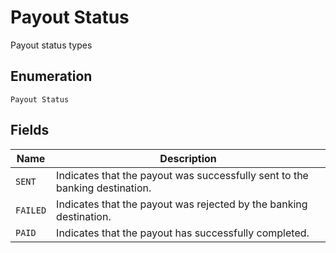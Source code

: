 
# Payout Status

Payout status types

## Enumeration

`Payout Status`

## Fields

| Name | Description |
|  --- | --- |
| `SENT` | Indicates that the payout was successfully sent to the banking destination. |
| `FAILED` | Indicates that the payout was rejected by the banking destination. |
| `PAID` | Indicates that the payout has successfully completed. |

